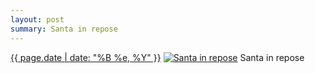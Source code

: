 ```yaml
---
layout: post
summary: Santa in repose
---
```


<p>
  <time><a href="/598">{{ page.date | date: "%B %e, %Y" }}</a></time>
  <a href="/598"><img src="{{ site.assets_url }}/598-480.jpg" srcset="{{ site.assets_url }}/598-240.jpg 240w, {{ site.assets_url }}/598-480.jpg 480w, {{ site.assets_url }}/598-720.jpg 720w, {{ site.assets_url }}/598-960.jpg 960w" sizes="(min-width: 700px) 50vw, calc(100vw - 2rem)" alt="Santa in repose" /></a>
  <span>Santa in repose</span>
</p>
